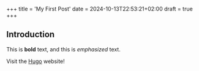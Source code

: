 +++
title = 'My First Post'
date = 2024-10-13T22:53:21+02:00
draft = true
+++
## Introduction

This is **bold** text, and this is *emphasized* text.

Visit the [Hugo](https://gohugo.io) website!
